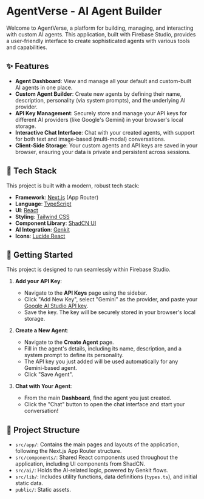 # AgentVerse - AI Agent Builder

Welcome to AgentVerse, a platform for building, managing, and interacting with custom AI agents. This application, built with Firebase Studio, provides a user-friendly interface to create sophisticated agents with various tools and capabilities.

## ✨ Features

- **Agent Dashboard**: View and manage all your default and custom-built AI agents in one place.
- **Custom Agent Builder**: Create new agents by defining their name, description, personality (via system prompts), and the underlying AI provider.
- **API Key Management**: Securely store and manage your API keys for different AI providers (like Google's Gemini) in your browser's local storage.
- **Interactive Chat Interface**: Chat with your created agents, with support for both text and image-based (multi-modal) conversations.
- **Client-Side Storage**: Your custom agents and API keys are saved in your browser, ensuring your data is private and persistent across sessions.

## 🚀 Tech Stack

This project is built with a modern, robust tech stack:

- **Framework**: [Next.js](https://nextjs.org/) (App Router)
- **Language**: [TypeScript](https://www.typescriptlang.org/)
- **UI**: [React](https://react.dev/)
- **Styling**: [Tailwind CSS](https://tailwindcss.com/)
- **Component Library**: [ShadCN UI](https://ui.shadcn.com/)
- **AI Integration**: [Genkit](https://firebase.google.com/docs/genkit)
- **Icons**: [Lucide React](https://lucide.dev/)

## 🏁 Getting Started

This project is designed to run seamlessly within Firebase Studio.

1.  **Add your API Key**:
    -   Navigate to the **API Keys** page using the sidebar.
    -   Click "Add New Key", select "Gemini" as the provider, and paste your [Google AI Studio API key](https://aistudio.google.com/app/apikey).
    -   Save the key. The key will be securely stored in your browser's local storage.

2.  **Create a New Agent**:
    -   Navigate to the **Create Agent** page.
    -   Fill in the agent's details, including its name, description, and a system prompt to define its personality.
    -   The API key you just added will be used automatically for any Gemini-based agent.
    -   Click "Save Agent".

3.  **Chat with Your Agent**:
    -   From the main **Dashboard**, find the agent you just created.
    -   Click the "Chat" button to open the chat interface and start your conversation!

## 📂 Project Structure

-   `src/app/`: Contains the main pages and layouts of the application, following the Next.js App Router structure.
-   `src/components/`: Shared React components used throughout the application, including UI components from ShadCN.
-   `src/ai/`: Holds the AI-related logic, powered by Genkit flows.
-   `src/lib/`: Includes utility functions, data definitions (`types.ts`), and initial static data.
-   `public/`: Static assets.